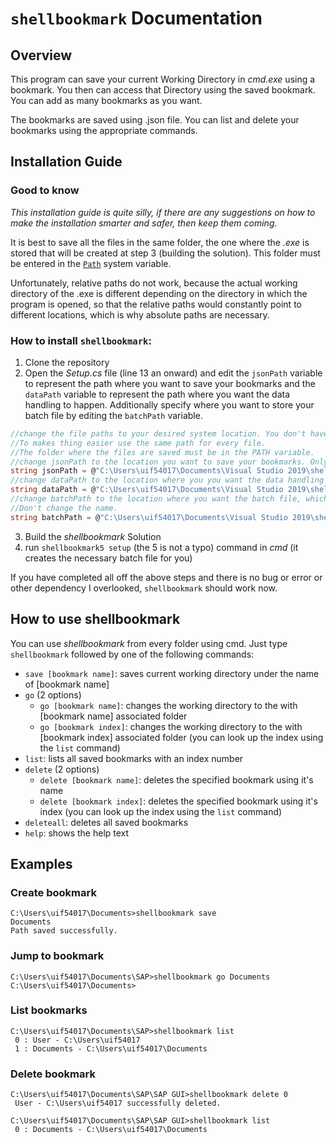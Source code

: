 # `shellbookmark` Documentation

## Overview

This program can save your current Working Directory in _cmd.exe_ using a bookmark. You then can access that Directory using the saved bookmark. You can add as many bookmarks as you want.

The bookmarks are saved using .json file. You can list and delete your bookmarks using the appropriate commands.

## Installation Guide

### Good to know

_This installation guide is quite silly, if there are any suggestions on how to make the installation smarter and safer, then keep them coming._

It is best to save all the files in the same folder, the one where the _.exe_ is stored that will be created at step 3 (building the solution). This folder must be entered in the [`Path`](https://www.computerhope.com/issues/ch000549.htm) system variable.

Unfortunately, relative paths do not work, because the actual working directory of the .exe is different depending on the directory in which the program is opened, so that the relative paths would constantly point to different locations, which is why absolute paths are necessary.

### How to install `shellbookmark`:

1. Clone the repository
2. Open the _Setup.cs_ file (line 13 an onward) and edit the `jsonPath` variable to represent the path where you want to save your bookmarks and the `dataPath` variable to represent the path where you want the data handling to happen. Additionally specify where you want to store your batch file by editing the `batchPath` variable.

```c#
//change the file paths to your desired system location. You don't have to change the file names.
//To makes thing easier use the same path for every file. 
//The folder where the files are saved must be in the PATH variable.
//change jsonPath to the location you want to save your bookmarks. Only absolute paths work.
string jsonPath = @"C:\Users\uif54017\Documents\Visual Studio 2019\shellbookmark5\shellbookmark5\bin\Debug\net5.0\shellbookmarkData.json";
//change dataPath to the location where you you want the data handling to happen. Only absolute paths work.
string dataPath = @"C:\Users\uif54017\Documents\Visual Studio 2019\shellbookmark5\shellbookmark5\bin\Debug\net5.0\shellbookmarkBatchData.txt";
//change batchPath to the location where you want the batch file, which handles the execution of the program, to be saved.
//Don't change the name.
string batchPath = @"C:\Users\uif54017\Documents\Visual Studio 2019\shellbookmark5\shellbookmark5\bin\Debug\net5.0\shellbookmark.bat";
```

3. Build the _shellbookmark_ Solution
4. run `shellbookmark5 setup` (the 5 is not a typo) command in _cmd_ (it creates the necessary batch file for you)

If you have completed all off the above steps and there is no bug or error or other dependency I overlooked, `shellbookmark` should work now.

## How to use shellbookmark

You can use _shellbookmark_ from every folder using cmd. Just type `shellbookmark` followed by one of the following commands:

- `save [bookmark name]`: saves current working directory under the name of [bookmark name]
- `go` (2 options)
  - `go [bookmark name]`: changes the working directory to the with [bookmark name] associated folder
  - `go [bookmark index]`: changes the working directory to the with [bookmark index] associated folder (you can look up the index using the `list` command)
- `list`: lists all saved bookmarks with an index number
- `delete` (2 options)
  - `delete [bookmark name]`: deletes the specified bookmark using it's name
  - `delete [bookmark index]`: deletes the specified bookmark using it's index (you can look up the index using the `list` command)
- `deleteall`: deletes all saved bookmarks
- `help`: shows the help text

## Examples

### Create bookmark

```dos
C:\Users\uif54017\Documents>shellbookmark save 
Documents
Path saved successfully.
```

### Jump to bookmark

```dos
C:\Users\uif54017\Documents\SAP>shellbookmark go Documents
C:\Users\uif54017\Documents>
```

### List bookmarks

```dos
C:\Users\uif54017\Documents\SAP>shellbookmark list       
 0 : User - C:\Users\uif54017
 1 : Documents - C:\Users\uif54017\Documents 
```

### Delete bookmark

```dos
C:\Users\uif54017\Documents\SAP\SAP GUI>shellbookmark delete 0
 User - C:\Users\uif54017 successfully deleted.

C:\Users\uif54017\Documents\SAP\SAP GUI>shellbookmark list
 0 : Documents - C:\Users\uif54017\Documents  
```
